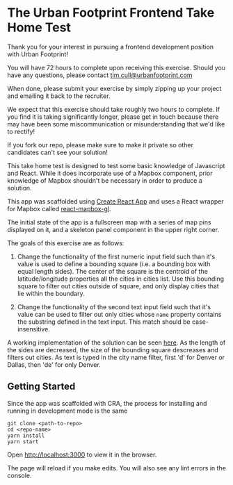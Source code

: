 # The Urban Footprint Frontend Take Home Test

Thank you for your interest in pursuing a frontend development position with
Urban Footprint!

You will have 72 hours to complete upon receiving this exercise. Should you have any questions, please contact <tim.cull@urbanfootprint.com>

When done, please submit your exercise by simply zipping up your project and emailing it back to the recruiter.

We expect that this exercise should take roughly two hours to complete. If you find it is taking significantly longer, please get in touch because there may have been some miscommunication or misunderstanding that we'd like to rectify!

If you fork our repo, please make sure to make it private so other candidates can't see your solution!

This take home test is designed to test some basic knowledge of Javascript and
React.  While it does incorporate use of a Mapbox component, prior knowledge of
Mapbox shouldn't be necessary in order to produce a solution.

This app was scaffolded using [Create React App](https://reactjs.org/docs/create-a-new-react-app.html) and uses a React wrapper for Mapbox called [react-mapbox-gl](https://visgl.github.io/react-map-gl/).

The initial state of the app is a fullscreen map with a series of map pins displayed on it, and a skeleton panel component in the upper right corner.



The goals of this exercise are as follows:

1.  Change the functionality of the first numeric input field such than it's value is used to define a bounding square (i.e. a bounding box with equal length sides).  The center of the square is the centroid of the latitude/longitude properties all the cities in cities list.  Use this bounding square to filter out cities outside of square, and only display cities that lie within the boundary.

2.  Change the functionality of the second text input field such that it's value can be used to filter out only cities whose `name` property contains the substring defined in
the text input.  This match should be case-insensitive.

A working implementation of the solution can be seen [here](https://calthorpeanalytics.github.io/uf-fe-takehome-solution/).  As the length of the sides are decreased, the size of the bounding square descreases and filters out cities.  As text is typed in the city name filter, first 'd' for Denver or Dallas, then 'de' for only
Denver.

## Getting Started

Since the app was scaffolded with CRA, the process for installing and running in development mode is the same

```
git clone <path-to-repo>
cd <repo-name>
yarn install
yarn start
```

Open [http://localhost:3000](http://localhost:3000) to view it in the browser.

The page will reload if you make edits.
You will also see any lint errors in the console.



